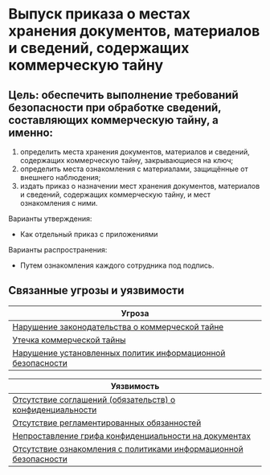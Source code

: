 #  Выпуск приказа о местах хранения документов, материалов и сведений, содержащих коммерческую тайну
## Цель: обеспечить выполнение требований безопасности при обработке сведений, составляющих коммерческую тайну, а именно:
 
1. определить места хранения документов, материалов и сведений, содержащих коммерческую тайну, закрывающиеся на ключ; 
2. определить места ознакомления с материалами, защищённые от внешнего наблюдения; 
3. издать приказ о назначении мест хранения документов, материалов и сведений, содержащих коммерческую тайну, и мест ознакомления с ними. 

Варианты утверждения:
+ Как отдельный приказ с приложениями

Варианты распространения:
+ Путем ознакомления каждого сотрудника под подпись.


## Связанные угрозы и уязвимости
|Угроза|
|-|
|[Нарушение законодательства о коммерческой тайне](/vkr/threats/page6)|
|[Утечка коммерческой тайны](/vkr/threats/page19)|
|[Нарушение установленных политик информационной безопасности](/vkr/threats/page21)|


|Уязвимость|
|-|
|[Отсутствие соглашений (обязательств) о конфиденциальности](/vkr/vulnerabilities/page8)|
|[Отсутствие регламентированных обязанностей](/vkr/vulnerabilities/page9)|
|[Непроставление грифа конфиденциальности на документах](/vkr/vulnerabilities/page10)|
|[Отсутствие ознакомления с политиками информационной безопасности](/vkr/vulnerabilities/page24)|

